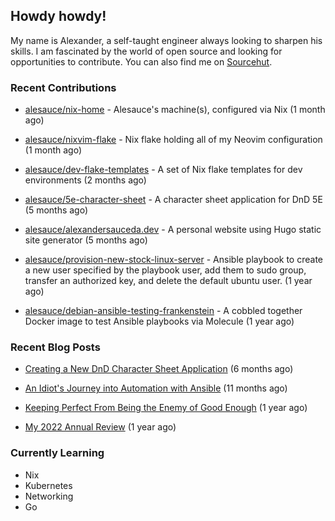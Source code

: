 ## Howdy howdy!

My name is Alexander, a self-taught engineer always looking to sharpen his skills. I am fascinated by the world of open source and looking for opportunities to contribute. You can also find me on [Sourcehut](https://sr.ht/~crow-magnon/).

### Recent Contributions

- [alesauce/nix-home](https://github.com/alesauce/nix-home) - Alesauce&#39;s machine(s), configured via Nix (1 month ago)

- [alesauce/nixvim-flake](https://github.com/alesauce/nixvim-flake) - Nix flake holding all of my Neovim configuration (1 month ago)

- [alesauce/dev-flake-templates](https://github.com/alesauce/dev-flake-templates) - A set of Nix flake templates for dev environments (2 months ago)

- [alesauce/5e-character-sheet](https://github.com/alesauce/5e-character-sheet) - A character sheet application for DnD 5E (5 months ago)

- [alesauce/alexandersauceda.dev](https://github.com/alesauce/alexandersauceda.dev) - A personal website using Hugo static site generator (5 months ago)

- [alesauce/provision-new-stock-linux-server](https://github.com/alesauce/provision-new-stock-linux-server) - Ansible playbook to create a new user specified by the playbook user, add them to sudo group, transfer an authorized key, and delete the default ubuntu user.  (1 year ago)

- [alesauce/debian-ansible-testing-frankenstein](https://github.com/alesauce/debian-ansible-testing-frankenstein) - A cobbled together Docker image to test Ansible playbooks via Molecule (1 year ago)


### Recent Blog Posts

 - [Creating a New DnD Character Sheet Application](https://alexandersauceda.dev/posts/dnd-character-sheet-app-design-doc-v1/) (6 months ago)

 - [An Idiot&#39;s Journey into Automation with Ansible](https://alexandersauceda.dev/posts/creating-ansible-homelab-roles/) (11 months ago)

 - [Keeping Perfect From Being the Enemy of Good Enough](https://alexandersauceda.dev/posts/perfect-as-enemy/) (1 year ago)

 - [My 2022 Annual Review](https://alexandersauceda.dev/posts/annual-review/) (1 year ago)


### Currently Learning
- Nix
- Kubernetes
- Networking
- Go
